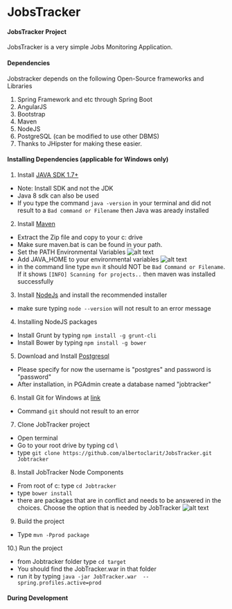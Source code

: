 JobsTracker
===========

#### JobsTracker  Project


JobsTracker is a very simple Jobs Monitoring Application. 

#### Dependencies

Jobstracker depends on the following Open-Source frameworks and Libraries

1. Spring Framework and etc through Spring Boot
2. AngularJS
3. Bootstrap
4. Maven
5. NodeJS
6. PostgreSQL (can be modified to use other DBMS)
7. Thanks to JHipster for making these easier.

#### Installing Dependencies (applicable for Windows only)


1. Install [JAVA SDK 1.7+](http://www.oracle.com/technetwork/java/javase/downloads/jdk7-downloads-1880260.html)
  * Note: Install SDK and not the JDK
  * Java 8 sdk can also be used
  * If you type the command `java -version` in your terminal and did not result to a `Bad command or Filename` then Java was aready installed
2. Install [Maven](http://mirror.rise.ph/apache/maven/maven-3/3.3.3/binaries/apache-maven-3.3.3-bin.zip)   
  * Extract the Zip file and copy to your c: drive
  * Make sure maven.bat is can be found in your path.
  * Set the PATH Environmental Variables ![alt text](https://github.com/albertoclarit/JobsTracker/blob/master/docs/setpath.png "Set Path")
  * Add JAVA_HOME to your environmental variables
![alt text](https://github.com/albertoclarit/JobsTracker/blob/master/docs/setjavahome.png "Set Path")
  * in the command line type `mvn` it should NOT be `Bad Command or Filename`. If it shows
   `[INFO] Scanning for projects..` then maven was installed successfully
   
3. Install [NodeJs](https://nodejs.org/en/) and install the recommended installer
  * make sure typing `node --version` will not result to an error message
      
4. Installing NodeJS packages
  * Install Grunt by typing `npm install -g grunt-cli`
  * Install Bower by typing `npm install -g bower`

5. Download and Install [Postgresql](http://www.enterprisedb.com/products-services-training/pgdownload#windows)
  * Please specify for now the username is "postgres" and password is "password"
  * After installation, in PGAdmin create a database named "jobtracker"
  
6. Install Git for Windows at [link](https://git-scm.com/download/win)
  * Command `git` should not result to an error
  
7. Clone JobTracker project
  * Open terminal
  * Go to your root drive by typing  cd \
  * type `git clone https://github.com/albertoclarit/JobsTracker.git Jobtracker`

8. Install JobTracker Node Components
  * From root of c: type `cd Jobtracker`
  * type `bower install`
  * there are packages that are in conflict and needs to be answered in the choices. 
  Choose the option that is needed by JobTracker
  ![alt text](https://github.com/albertoclarit/JobsTracker/blob/master/docs/choosebower.png "Choose")
  
   
9. Build the project
  * Type `mvn -Pprod package`
  
10.) Run the project
  * from Jobtracker folder type `cd target`
  * You should find the JobTracker.war in that folder
  * run it by typing `java -jar JobTracker.war  --spring.profiles.active=prod`



#### During Development




